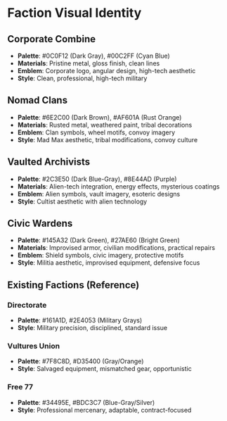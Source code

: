 # Faction Visual Identity

## Corporate Combine
- **Palette**: #0C0F12 (Dark Gray), #00C2FF (Cyan Blue)
- **Materials**: Pristine metal, gloss finish, clean lines
- **Emblem**: Corporate logo, angular design, high-tech aesthetic
- **Style**: Clean, professional, high-tech military

## Nomad Clans  
- **Palette**: #6E2C00 (Dark Brown), #AF601A (Rust Orange)
- **Materials**: Rusted metal, weathered paint, tribal decorations
- **Emblem**: Clan symbols, wheel motifs, convoy imagery
- **Style**: Mad Max aesthetic, tribal modifications, convoy culture

## Vaulted Archivists
- **Palette**: #2C3E50 (Dark Blue-Gray), #8E44AD (Purple)  
- **Materials**: Alien-tech integration, energy effects, mysterious coatings
- **Emblem**: Alien symbols, vault imagery, esoteric designs
- **Style**: Cultist aesthetic with alien technology

## Civic Wardens
- **Palette**: #145A32 (Dark Green), #27AE60 (Bright Green)
- **Materials**: Improvised armor, civilian modifications, practical repairs
- **Emblem**: Shield symbols, civic imagery, protective motifs
- **Style**: Militia aesthetic, improvised equipment, defensive focus

## Existing Factions (Reference)

### Directorate
- **Palette**: #161A1D, #2E4053 (Military Grays)
- **Style**: Military precision, disciplined, standard issue

### Vultures Union  
- **Palette**: #7F8C8D, #D35400 (Gray/Orange)
- **Style**: Salvaged equipment, mismatched gear, opportunistic

### Free 77
- **Palette**: #34495E, #BDC3C7 (Blue-Gray/Silver)
- **Style**: Professional mercenary, adaptable, contract-focused